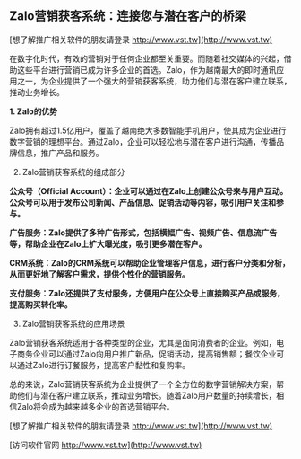 ## **Zalo营销获客系统：连接您与潜在客户的桥梁**

[想了解推广相关软件的朋友请登录 http://www.vst.tw](http://www.vst.tw)

在数字化时代，有效的营销对于任何企业都至关重要。而随着社交媒体的兴起，借助这些平台进行营销已成为许多企业的首选。Zalo，作为越南最大的即时通讯应用之一，为企业提供了一个强大的营销获客系统，助力他们与潜在客户建立联系，推动业务增长。

**1. Zalo的优势**

Zalo拥有超过1.5亿用户，覆盖了越南绝大多数智能手机用户，使其成为企业进行数字营销的理想平台。通过Zalo，企业可以轻松地与潜在客户进行沟通，传播品牌信息，推广产品和服务。

2. Zalo营销获客系统的组成部分

**公众号（Official Account）：企业可以通过在Zalo上创建公众号来与用户互动。公众号可以用于发布公司新闻、产品信息、促销活动等内容，吸引用户关注和参与。**

**广告服务：Zalo提供了多种广告形式，包括横幅广告、视频广告、信息流广告等，帮助企业在Zalo上扩大曝光度，吸引更多潜在客户。**

**CRM系统：Zalo的CRM系统可以帮助企业管理客户信息，进行客户分类和分析，从而更好地了解客户需求，提供个性化的营销服务。**

**支付服务：Zalo还提供了支付服务，方便用户在公众号上直接购买产品或服务，提高购买转化率。**

3. Zalo营销获客系统的应用场景

Zalo营销获客系统适用于各种类型的企业，尤其是面向消费者的企业。例如，电子商务企业可以通过Zalo向用户推广新品，促销活动，提高销售额；餐饮企业可以通过Zalo进行订餐服务，提高客户黏性和复购率。

总的来说，Zalo营销获客系统为企业提供了一个全方位的数字营销解决方案，帮助他们与潜在客户建立联系，推动业务增长。随着Zalo用户数量的持续增长，相信Zalo将会成为越来越多企业的首选营销平台。

[想了解推广相关软件的朋友请登录 http://www.vst.tw](http://www.vst.tw)


[访问软件官网 http://www.vst.tw](http://www.vst.tw)
